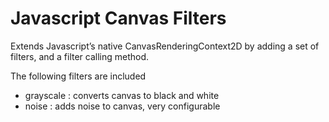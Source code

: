 # Javascript Canvas Filters

Extends Javascript&#8217;s native CanvasRenderingContext2D by adding a set of filters, and a filter calling method.

The following filters are included

* grayscale : converts canvas to black and white
* noise : adds noise to canvas, very configurable